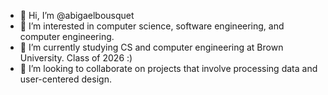 - 👋 Hi, I’m @abigaelbousquet
- 👀 I’m interested in computer science, software engineering, and computer engineering.
- 🌱 I’m currently studying CS and computer engineering at Brown University. Class of 2026 :)
- 💞️ I’m looking to collaborate on projects that involve processing data and user-centered design.

<!---
abigaelbousquet/abigaelbousquet is a ✨ special ✨ repository because its `README.md` (this file) appears on your GitHub profile.
You can click the Preview link to take a look at your changes.
--->
